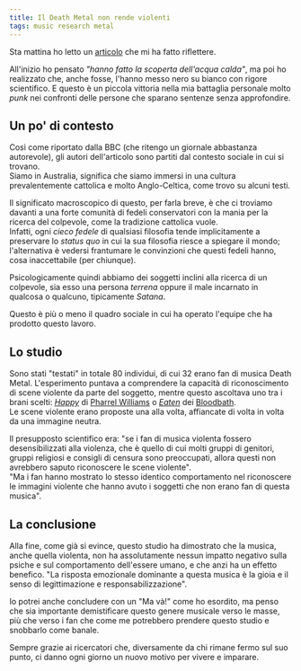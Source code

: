 ```yaml
---
title: Il Death Metal non rende violenti
tags: music research metal
---
```


Sta mattina ho letto un [articolo] che mi ha fatto riflettere.

All'inizio ho pensato _"hanno fatto la scoperta dell'acqua calda"_, ma poi ho realizzato che, anche fosse, l'hanno messo nero su bianco con rigore scientifico. E questo è un piccola vittoria nella mia battaglia personale molto _punk_ nei confronti delle persone che sparano sentenze senza approfondire.
<!--more-->

## Un po' di contesto

Così come riportato dalla BBC (che ritengo un giornale abbastanza autorevole), gli autori dell'articolo sono partiti dal contesto sociale in cui si trovano.  
Siamo in Australia, significa che siamo immersi in una cultura prevalentemente cattolica e molto Anglo-Celtica, come trovo su alcuni testi.

Il significato macroscopico di questo, per farla breve, è che ci troviamo davanti a una forte comunità di fedeli conservatori con la mania per la ricerca del colpevole, come la tradizione cattolica vuole.  
Infatti, ogni _cieco fedele_ di qualsiasi filosofia tende implicitamente a preservare lo _status quo_ in cui la sua filosofia riesce a spiegare il mondo; l'alternativa è vedersi frantumare le convinzioni che questi fedeli hanno, cosa inaccettabile (per chiunque).

Psicologicamente quindi abbiamo dei soggetti inclini alla ricerca di un colpevole, sia esso una persona _terrena_ oppure il male incarnato in qualcosa o qualcuno, tipicamente _Satana_.

Questo è più o meno il quadro sociale in cui ha operato l'equipe che ha prodotto questo lavoro.

## Lo studio

Sono stati "testati" in totale 80 individui, di cui 32 erano fan di musica Death Metal. L'esperimento puntava a comprendere la capacità di riconoscimento di scene violente da parte del soggetto, mentre questo ascoltava uno tra i brani scelti: [_Happy_] di [Pharrel Williams] o [_Eaten_] dei [Bloodbath].  
Le scene violente erano proposte una alla volta, affiancate di volta in volta da una immagine neutra.

Il presupposto scientifico era: "se i fan di musica violenta fossero desensibilizzati alla violenza, che è quello di cui molti gruppi di genitori, gruppi religiosi e consigli di censura sono preoccupati, allora questi non avrebbero saputo riconoscere le scene violente".  
"Ma i fan hanno mostrato lo stesso identico comportamento nel riconoscere le immagini violente che hanno avuto i soggetti che non erano fan di questa musica".

## La conclusione

Alla fine, come già si evince, questo studio ha dimostrato che la musica, anche quella violenta, non ha assolutamente nessun impatto negativo sulla psiche e sul comportamento dell'essere umano, e che anzi ha un effetto benefico. "La risposta emozionale dominante a questa musica è la gioia e il senso di legittimazione e responsabilizzazione".

Io potrei anche concludere con un "Ma và!" come ho esordito, ma penso che sia importante demistificare questo genere musicale verso le masse, più che verso i fan che come me potrebbero prendere questo studio e snobbarlo come banale.

Sempre grazie ai ricercatori che, diversamente da chi rimane fermo sul suo punto, ci danno ogni giorno un nuovo motivo per vivere e imparare.

[articolo]: https://www.bbc.com/news/science-environment-47543875
[_Happy_]: https://www.youtube.com/watch?v=ZbZSe6N_BXs
[Pharrel Williams]: https://it.wikipedia.org/wiki/Pharrell_Williams
[_Eaten_]: https://www.youtube.com/watch?v=UBfoMgllphs
[Bloodbath]: https://it.wikipedia.org/wiki/Bloodbath
